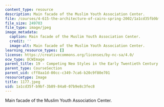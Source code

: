 ```yaml
---
content_type: resource
description: Main facade of the Muslim Youth Association Center.
file: /courses/4-615-the-architecture-of-cairo-spring-2002/1a1cd35fb9bf3b8984a007b9e8c3fec8_1177.jpeg
file_size: 249703
file_type: image/jpeg
image_metadata:
  caption: Main facade of the Muslim Youth Association Center.
  credit: ''
  image-alt: Main facade of the Muslim Youth Association Center.
learning_resource_types: []
license: https://creativecommons.org/licenses/by-nc-sa/4.0/
ocw_type: OCWImage
parent_title: 19 - Competing Neo Styles in the Early Twentieth Century
parent_type: CourseSection
parent_uid: cff8aa1d-00cc-c349-7ca6-b20c9f80e701
resourcetype: Image
title: 1177.jpeg
uid: 1a1cd35f-b9bf-3b89-84a0-07b9e8c3fec8
---
```

Main facade of the Muslim Youth Association Center.